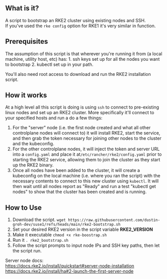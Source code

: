 ## What is it?
A script to bootstrap an RKE2 cluster using existing nodes and SSH. <br>
If you've used the ```rke config``` option for RKE1 it's very similar in function.

## Prerequisites
The assumption of this script is that wherever you're running it from (a local machine, utility host, etc) has: 1. ssh keys 
set up for all the nodes you want to bootstrap 2. kubectl set up in your path. <br>

You'll also need root access to download and run the RKE2 installation script.

## How it works
At a high level all this script is doing is using ```ssh``` to connect to pre-existing linux nodes and set up an RKE2 cluster. More specifically it'll connect to your specified hosts and run a do a few things: <br>

1. For the "server" node (i.e. the first node created and what all other controlplane nodes will connect to) it will install RKE2, start the service, and then grab the token necessary for joining other nodes to the cluster and the kubeconfig. <br>
2. For the other controlplane nodes, it will inject the token and server URL into a ```config.yaml``` and place it at```/etc/rancher/rke2/config.yaml``` prior to starting the RKE2 service, allowing them to join the cluster as they start up the RKE2 binary. <br>
3. Once all nodes have been added to the cluster, it will create a kubeconfig on the local machine (i.e. where you ran the script) with the necessary contents to connect to this new cluster using ```kubectl```. It will then wait until all nodes report as "Ready" and run a test "kubectl get nodes" to show that the cluster has been created and is running.<br>



## How to Use

1. Download the script. ```wget https://raw.githubusercontent.com/dustin-groh-dev/suse1/refs/heads/main/rke2-bootstrap.sh```<br>
2. Set your desired RKE2 version in the script variable **RKE2_VERSION** <br>
3. Make it executable ```chmod +x rke-boostrap.sh```
4. Run it ```. rke2_bootstrap.sh``` <br>
5. Follow the script prompts to input node IPs and SSH key paths, then let the script run.


Server node docs: <br>
https://docs.rke2.io/install/quickstart#server-node-installation <br>
https://docs.rke2.io/install/ha#2-launch-the-first-server-node
